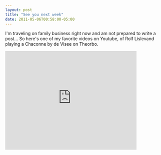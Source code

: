 ```yaml
---
layout: post
title: "See you next week"
date: 2011-05-06T00:58:00-05:00
---
```

I'm traveling on family business right now and am not prepared to write a post... So here's one of my favorite videos on Youtube, of Rolf Lislevand playing a Chaconne by de Visee on Theorbo.


<iframe width="420" height="315" src="http://www.youtube.com/embed/UhKuL75sLfQ" frameborder="0" allowfullscreen></iframe>
